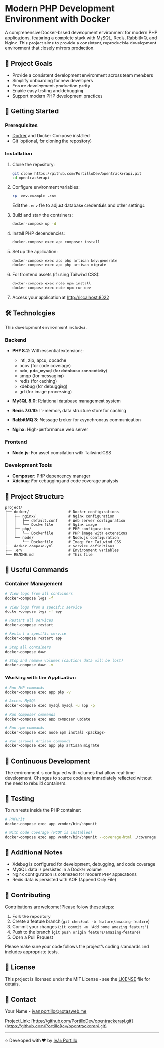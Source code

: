# Modern PHP Development Environment with Docker

A comprehensive Docker-based development environment for modern PHP applications, featuring a complete stack with MySQL, Redis, RabbitMQ, and Nginx. This project aims to provide a consistent, reproducible development environment that closely mirrors production.

## 🎯 Project Goals

- Provide a consistent development environment across team members
- Simplify onboarding for new developers
- Ensure development-production parity
- Enable easy testing and debugging
- Support modern PHP development practices

## 🚀 Getting Started

### Prerequisites

- [Docker](https://www.docker.com/get-started) and Docker Compose installed
- Git (optional, for cloning the repository)

### Installation

1. Clone the repository:
   ```bash
   git clone https://github.com/PortilloDev/opentrackerapi.git
   cd opentrackerapi
   ```

2. Configure environment variables:
   ```bash
   cp .env.example .env
   ```
   Edit the `.env` file to adjust database credentials and other settings.

3. Build and start the containers:
   ```bash
   docker-compose up -d
   ```

4. Install PHP dependencies:
   ```bash
   docker-compose exec app composer install
   ```

5. Set up the application:
   ```bash
   docker-compose exec app php artisan key:generate
   docker-compose exec app php artisan migrate
   ```

6. For frontend assets (if using Tailwind CSS):
   ```bash
   docker-compose exec node npm install
   docker-compose exec node npm run dev
   ```

7. Access your application at [http://localhost:8022](http://localhost:8022)

## 🛠️ Technologies

This development environment includes:

### Backend
- **PHP 8.2**: With essential extensions:
  - intl, zip, apcu, opcache
  - pcov (for code coverage)
  - pdo, pdo_mysql (for database connectivity)
  - amqp (for messaging)
  - redis (for caching)
  - xdebug (for debugging)
  - gd (for image processing)

- **MySQL 8.0**: Relational database management system
- **Redis 7.0.10**: In-memory data structure store for caching
- **RabbitMQ 3**: Message broker for asynchronous communication
- **Nginx**: High-performance web server

### Frontend
- **Node.js**: For asset compilation with Tailwind CSS

### Development Tools
- **Composer**: PHP dependency manager
- **Xdebug**: For debugging and code coverage analysis

## 📁 Project Structure

```
project/
├── docker/                  # Docker configurations
│   ├── nginx/               # Nginx configuration
│   │   ├── default.conf     # Web server configuration
│   │   └── Dockerfile       # Nginx image
│   ├── php/                 # PHP configuration
│   │   └── Dockerfile       # PHP image with extensions
│   └── node/                # Node.js configuration
│       └── Dockerfile       # Image for Tailwind CSS
├── docker-compose.yml       # Service definitions
├── .env                     # Environment variables
└── README.md                # This file
```

## 🧰 Useful Commands

### Container Management

```bash
# View logs from all containers
docker-compose logs -f

# View logs from a specific service
docker-compose logs -f app

# Restart all services
docker-compose restart

# Restart a specific service
docker-compose restart app

# Stop all containers
docker-compose down

# Stop and remove volumes (caution! data will be lost)
docker-compose down -v
```

### Working with the Application

```bash
# Run PHP commands
docker-compose exec app php -v

# Access MySQL
docker-compose exec mysql mysql -u app -p

# Run Composer commands
docker-compose exec app composer update

# Run npm commands
docker-compose exec node npm install <package>

# Run Laravel Artisan commands
docker-compose exec app php artisan migrate
```

## 🔄 Continuous Development

The environment is configured with volumes that allow real-time development. Changes to source code are immediately reflected without the need to rebuild containers.

## 🧪 Testing

To run tests inside the PHP container:

```bash
# PHPUnit
docker-compose exec app vendor/bin/phpunit

# With code coverage (PCOV is installed)
docker-compose exec app vendor/bin/phpunit --coverage-html ./coverage
```

## 📝 Additional Notes

- Xdebug is configured for development, debugging, and code coverage
- MySQL data is persisted in a Docker volume
- Nginx configuration is optimized for modern PHP applications
- Redis data is persisted with AOF (Append Only File)

## 🤝 Contributing

Contributions are welcome! Please follow these steps:

1. Fork the repository
2. Create a feature branch (`git checkout -b feature/amazing-feature`)
3. Commit your changes (`git commit -m 'Add some amazing feature'`)
4. Push to the branch (`git push origin feature/amazing-feature`)
5. Open a Pull Request

Please make sure your code follows the project's coding standards and includes appropriate tests.

## 📄 License

This project is licensed under the MIT License - see the [LICENSE](LICENSE) file for details.

## 📧 Contact

Your Name - [ivan.portillo@notasweb.me](mailto:ivan.portillo@notasweb.me)

Project Link: [https://github.com/PortilloDev/opentrackerapi.git](https://github.com/PortilloDev/opentrackerapi.git)

---

⭐️ Developed with ❤️ by [Iván Portillo](https://www.linkedin.com/in/ivan-portillo-perez/)